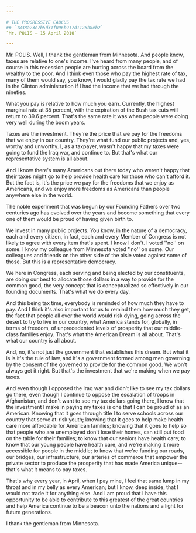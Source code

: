 ```yaml
---
---

# THE PROGRESSIVE CAUCUS
## `1838a23e7b5d31f096b917d1126b8eb2`
`Mr. POLIS — 15 April 2010`

---
```



Mr. POLIS. Well, I thank the gentleman from Minnesota. And people 
know, taxes are relative to one's income. I've heard from many people, 
and of course in this recession people are hurting across the board 
from the wealthy to the poor. And I think even those who pay the 
highest rate of tax, many of them would say, you know, I would gladly 
pay the tax rate we had in the Clinton administration if I had the 
income that we had through the nineties.

What you pay is relative to how much you earn. Currently, the highest 
marginal rate at 35 percent, with the expiration of the Bush tax cuts 
will return to 39.6 percent. That's the same rate it was when people 
were doing very well during the boom years.

Taxes are the investment. They're the price that we pay for the 
freedoms that we enjoy in our country. They're what fund our public 
projects and, yes, worthy and unworthy. I, as a taxpayer, wasn't happy 
that my taxes were going to fund the Iraq war, and continue to. But 
that's what our representative system is all about.

And I know there's many Americans out there today who weren't happy 
that their taxes might go to help provide health care for those who 
can't afford it. But the fact is, it's the price we pay for the 
freedoms that we enjoy as Americans, and we enjoy more freedoms as 
Americans than people anywhere else in the world.

The noble experiment that was begun by our Founding Fathers over two 
centuries ago has evolved over the years and become something that 
every one of them would be proud of having given birth to.

We invest in many public projects. You know, in the nature of a 
democracy, each and every citizen, in fact, each and every Member of 
Congress is not likely to agree with every item that's spent. I know I 
don't. I voted ''no'' on some. I know my colleague from Minnesota voted 
''no'' on some. Our colleagues and friends on the other side of the 
aisle voted against some of those. But this is a representative 
democracy.

We here in Congress, each serving and being elected by our 
constituents, are doing our best to allocate those dollars in a way to 
provide for the common good, the very concept that is conceptualized so 
effectively in our founding documents. That's what we do every day.

And this being tax time, everybody is reminded of how much they have 
to pay. And I think it's also important for us to remind them how much 
they get, the fact that people all over the world would risk dying, 
going across the desert to try to live in our country, what America 
stands for, globally, in terms of freedom, of unprecedented levels of 
prosperity that our middle-class families enjoy. That's what the 
American Dream is all about. That's what our country is all about.

And, no, it's not just the government that establishes this dream. 
But what it is is it's the rule of law, and it's a government formed 
among men governing by the consent of the governed to provide for the 
common good. We won't always get it right. But that's the investment 
that we're making when we pay taxes.

And even though I opposed the Iraq war and didn't like to see my tax 
dollars go there, even though I continue to oppose the escalation of 
troops in Afghanistan, and don't want to see my tax dollars going 
there, I know that the investment I make in paying my taxes is one that 
I can be proud of as an American. Knowing that it goes through title I 
to serve schools across our country that serve at-risk youth; knowing 
that it goes to help make health care more affordable for American 
families; knowing that it goes to help so that people who are 
unemployed don't lose their homes, can still put food on the table for 
their families; to know that our seniors have health care; to know that 
our young people have health care, and we're making it more accessible 
for people in the middle; to know that we're funding our roads, our 
bridges, our infrastructure, our arteries of commerce that empower the 
private sector to produce the prosperity that has made America unique--
that's what it means to pay taxes.

That's why every year, in April, when I pay mine, I feel that same 
lump in my throat and in my belly as every American; but I know, deep 
inside, that I would not trade it for anything else. And I am proud 
that I have this opportunity to be able to contribute to this greatest 
of the great countries and help America continue to be a beacon unto 
the nations and a light for future generations.

I thank the gentleman from Minnesota.